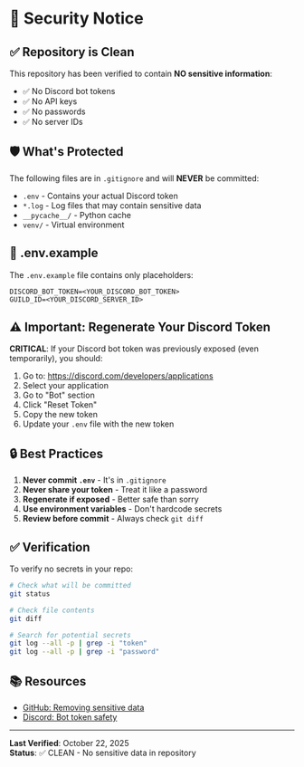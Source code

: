 # 🔐 Security Notice

## ✅ Repository is Clean

This repository has been verified to contain **NO sensitive information**:

- ✅ No Discord bot tokens
- ✅ No API keys
- ✅ No passwords
- ✅ No server IDs

## 🛡️ What's Protected

The following files are in `.gitignore` and will **NEVER** be committed:

- `.env` - Contains your actual Discord token
- `*.log` - Log files that may contain sensitive data
- `__pycache__/` - Python cache
- `venv/` - Virtual environment

## 📝 .env.example

The `.env.example` file contains only placeholders:

```
DISCORD_BOT_TOKEN=<YOUR_DISCORD_BOT_TOKEN>
GUILD_ID=<YOUR_DISCORD_SERVER_ID>
```

## ⚠️ Important: Regenerate Your Discord Token

**CRITICAL**: If your Discord bot token was previously exposed (even temporarily), you should:

1. Go to: https://discord.com/developers/applications
2. Select your application
3. Go to "Bot" section
4. Click "Reset Token"
5. Copy the new token
6. Update your `.env` file with the new token

## 🔒 Best Practices

1. **Never commit `.env`** - It's in `.gitignore`
2. **Never share your token** - Treat it like a password
3. **Regenerate if exposed** - Better safe than sorry
4. **Use environment variables** - Don't hardcode secrets
5. **Review before commit** - Always check `git diff`

## ✅ Verification

To verify no secrets in your repo:

```bash
# Check what will be committed
git status

# Check file contents
git diff

# Search for potential secrets
git log --all -p | grep -i "token"
git log --all -p | grep -i "password"
```

## 📚 Resources

- [GitHub: Removing sensitive data](https://docs.github.com/en/authentication/keeping-your-account-and-data-secure/removing-sensitive-data-from-a-repository)
- [Discord: Bot token safety](https://discord.com/developers/docs/topics/oauth2#bot-authorization-flow)

---

**Last Verified**: October 22, 2025  
**Status**: ✅ CLEAN - No sensitive data in repository
